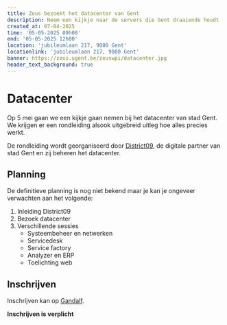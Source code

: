 ```yaml
--- 
title: Zeus bezoekt het datacenter van Gent 
description: Neem een kijkje naar de servers die Gent draaiende houdt
created_at: 07-04-2025
time: '05-05-2025 09h00'
end: '05-05-2025 12h00'
location: 'jubileumlaan 217, 9000 Gent'
locationlink: 'jubileumlaan 217, 9000 Gent'
banner: https://zeus.ugent.be/zeuswpi/datacenter.jpg
header_text_background: true
---
```


# Datacenter 

Op 5 mei gaan we een kijkje gaan nemen bij het datacenter van stad Gent. We krijgen er een rondleiding alsook uitgebreid uitleg hoe alles precies werkt.

De rondleiding wordt georganiseerd door [District09](https://district09.gent/nl), de digitale partner van stad Gent en zij beheren het datacenter.

## Planning 

De definitieve planning is nog niet bekend maar je kan je ongeveer verwachten aan het volgende:

1. Inleiding District09
2. Bezoek datacenter
3. Verschillende sessies
    * Systeembeheer en netwerken
    * Servicedesk 
    * Service factory
    * Analyzer en ERP
    * Toelichting web

## Inschrijven

Inschrijven kan op [Gandalf](https://event.student.ugent.be/events/405).

**Inschrijven is verplicht**
